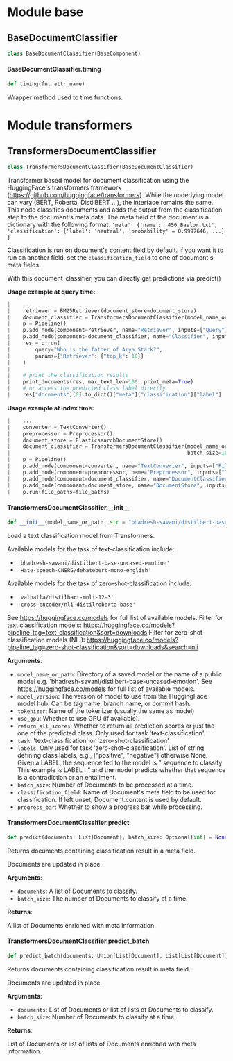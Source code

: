 <a id="base"></a>

# Module base

<a id="base.BaseDocumentClassifier"></a>

## BaseDocumentClassifier

```python
class BaseDocumentClassifier(BaseComponent)
```

<a id="base.BaseDocumentClassifier.timing"></a>

#### BaseDocumentClassifier.timing

```python
def timing(fn, attr_name)
```

Wrapper method used to time functions.

<a id="transformers"></a>

# Module transformers

<a id="transformers.TransformersDocumentClassifier"></a>

## TransformersDocumentClassifier

```python
class TransformersDocumentClassifier(BaseDocumentClassifier)
```

Transformer based model for document classification using the HuggingFace's transformers framework
(https://github.com/huggingface/transformers).
While the underlying model can vary (BERT, Roberta, DistilBERT ...), the interface remains the same.
This node classifies documents and adds the output from the classification step to the document's meta data.
The meta field of the document is a dictionary with the following format:
``'meta': {'name': '450_Baelor.txt', 'classification': {'label': 'neutral', 'probability' = 0.9997646, ...} }``

Classification is run on document's content field by default. If you want it to run on another field,
set the `classification_field` to one of document's meta fields.

With this document_classifier, you can directly get predictions via predict()

 **Usage example at query time:**
 ```python
|    ...
|    retriever = BM25Retriever(document_store=document_store)
|    document_classifier = TransformersDocumentClassifier(model_name_or_path="bhadresh-savani/distilbert-base-uncased-emotion")
|    p = Pipeline()
|    p.add_node(component=retriever, name="Retriever", inputs=["Query"])
|    p.add_node(component=document_classifier, name="Classifier", inputs=["Retriever"])
|    res = p.run(
|        query="Who is the father of Arya Stark?",
|        params={"Retriever": {"top_k": 10}}
|    )
|
|    # print the classification results
|    print_documents(res, max_text_len=100, print_meta=True)
|    # or access the predicted class label directly
|    res["documents"][0].to_dict()["meta"]["classification"]["label"]
 ```

**Usage example at index time:**
 ```python
|    ...
|    converter = TextConverter()
|    preprocessor = Preprocessor()
|    document_store = ElasticsearchDocumentStore()
|    document_classifier = TransformersDocumentClassifier(model_name_or_path="bhadresh-savani/distilbert-base-uncased-emotion",
|                                                         batch_size=16)
|    p = Pipeline()
|    p.add_node(component=converter, name="TextConverter", inputs=["File"])
|    p.add_node(component=preprocessor, name="Preprocessor", inputs=["TextConverter"])
|    p.add_node(component=document_classifier, name="DocumentClassifier", inputs=["Preprocessor"])
|    p.add_node(component=document_store, name="DocumentStore", inputs=["DocumentClassifier"])
|    p.run(file_paths=file_paths)
 ```

<a id="transformers.TransformersDocumentClassifier.__init__"></a>

#### TransformersDocumentClassifier.\_\_init\_\_

```python
def __init__(model_name_or_path: str = "bhadresh-savani/distilbert-base-uncased-emotion", model_version: Optional[str] = None, tokenizer: Optional[str] = None, use_gpu: bool = True, return_all_scores: bool = False, task: str = "text-classification", labels: Optional[List[str]] = None, batch_size: int = 16, classification_field: str = None, progress_bar: bool = True)
```

Load a text classification model from Transformers.

Available models for the task of text-classification include:
- ``'bhadresh-savani/distilbert-base-uncased-emotion'``
- ``'Hate-speech-CNERG/dehatebert-mono-english'``

Available models for the task of zero-shot-classification include:
- ``'valhalla/distilbart-mnli-12-3'``
- ``'cross-encoder/nli-distilroberta-base'``

See https://huggingface.co/models for full list of available models.
Filter for text classification models: https://huggingface.co/models?pipeline_tag=text-classification&sort=downloads
Filter for zero-shot classification models (NLI): https://huggingface.co/models?pipeline_tag=zero-shot-classification&sort=downloads&search=nli

**Arguments**:

- `model_name_or_path`: Directory of a saved model or the name of a public model e.g. 'bhadresh-savani/distilbert-base-uncased-emotion'.
See https://huggingface.co/models for full list of available models.
- `model_version`: The version of model to use from the HuggingFace model hub. Can be tag name, branch name, or commit hash.
- `tokenizer`: Name of the tokenizer (usually the same as model)
- `use_gpu`: Whether to use GPU (if available).
- `return_all_scores`: Whether to return all prediction scores or just the one of the predicted class. Only used for task 'text-classification'.
- `task`: 'text-classification' or 'zero-shot-classification'
- `labels`: Only used for task 'zero-shot-classification'. List of string defining class labels, e.g.,
["positive", "negative"] otherwise None. Given a LABEL, the sequence fed to the model is "<cls> sequence to
classify <sep> This example is LABEL . <sep>" and the model predicts whether that sequence is a contradiction
or an entailment.
- `batch_size`: Number of Documents to be processed at a time.
- `classification_field`: Name of Document's meta field to be used for classification. If left unset, Document.content is used by default.
- `progress_bar`: Whether to show a progress bar while processing.

<a id="transformers.TransformersDocumentClassifier.predict"></a>

#### TransformersDocumentClassifier.predict

```python
def predict(documents: List[Document], batch_size: Optional[int] = None) -> List[Document]
```

Returns documents containing classification result in a meta field.

Documents are updated in place.

**Arguments**:

- `documents`: A list of Documents to classify.
- `batch_size`: The number of Documents to classify at a time.

**Returns**:

A list of Documents enriched with meta information.

<a id="transformers.TransformersDocumentClassifier.predict_batch"></a>

#### TransformersDocumentClassifier.predict\_batch

```python
def predict_batch(documents: Union[List[Document], List[List[Document]]], batch_size: Optional[int] = None) -> Union[List[Document], List[List[Document]]]
```

Returns documents containing classification result in meta field.

Documents are updated in place.

**Arguments**:

- `documents`: List of Documents or list of lists of Documents to classify.
- `batch_size`: Number of Documents to classify at a time.

**Returns**:

List of Documents or list of lists of Documents enriched with meta information.
